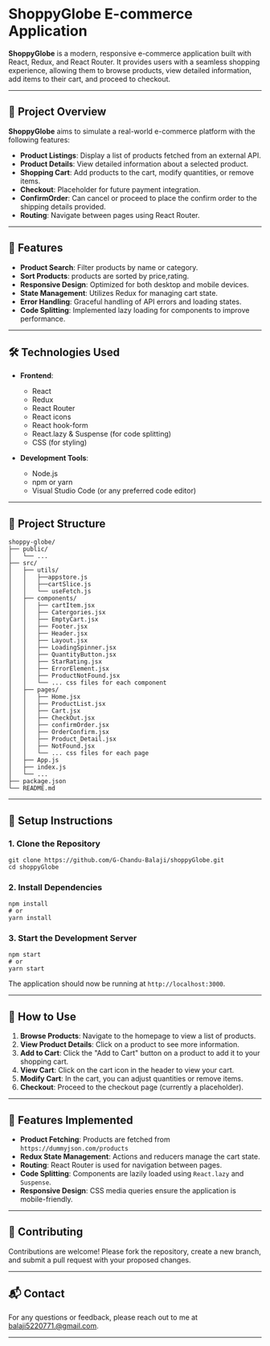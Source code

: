 # ShoppyGlobe E-commerce Application

**ShoppyGlobe** is a modern, responsive e-commerce application built with React, Redux, and React Router. It provides users with a seamless shopping experience, allowing them to browse products, view detailed information, add items to their cart, and proceed to checkout.

---

## 📌 Project Overview

**ShoppyGlobe** aims to simulate a real-world e-commerce platform with the following features:

- **Product Listings**: Display a list of products fetched from an external API.
- **Product Details**: View detailed information about a selected product.
- **Shopping Cart**: Add products to the cart, modify quantities, or remove items.
- **Checkout**: Placeholder for future payment integration.
- **ConfirmOrder**: Can cancel or proceed to place the confirm order to the shipping details provided.
- **Routing**: Navigate between pages using React Router.

---

## 🚀 Features

- **Product Search**: Filter products by name or category.
- **Sort Products**: products are sorted by price,rating.
- **Responsive Design**: Optimized for both desktop and mobile devices.
- **State Management**: Utilizes Redux for managing cart state.
- **Error Handling**: Graceful handling of API errors and loading states.
- **Code Splitting**: Implemented lazy loading for components to improve performance.

---

## 🛠️ Technologies Used

- **Frontend**:

  - React
  - Redux
  - React Router
  - React icons
  - React hook-form
  - React.lazy & Suspense (for code splitting)
  - CSS (for styling)

- **Development Tools**:

  - Node.js
  - npm or yarn
  - Visual Studio Code (or any preferred code editor)

---

## 📁 Project Structure

```
shoppy-globe/
├── public/
│   └── ...
├── src/
│   ├── utils/
│   │   ├──appstore.js
│   │   ├──cartSlice.js
│   │   └── useFetch.js
│   ├── components/
│   │   ├── cartItem.jsx
│   │   ├── Catergories.jsx
│   │   ├── EmptyCart.jsx
│   │   ├── Footer.jsx
│   │   ├── Header.jsx
│   │   ├── Layout.jsx
│   │   ├── LoadingSpinner.jsx
│   │   ├── QuantityButton.jsx
│   │   ├── StarRating.jsx
│   │   ├── ErrorElement.jsx
│   │   ├── ProductNotFound.jsx
│   │   └── ... css files for each component
│   ├── pages/
│   │   ├── Home.jsx
│   │   ├── ProductList.jsx
│   │   ├── Cart.jsx
│   │   ├── CheckOut.jsx
│   │   ├── confirmOrder.jsx
│   │   ├── OrderConfirm.jsx
│   │   ├── Product_Detail.jsx
│   │   ├── NotFound.jsx
│   │   └── ... css files for each page
│   ├── App.js
│   ├── index.js
│   └── ...
├── package.json
└── README.md
```

---

## 🧪 Setup Instructions

### 1. Clone the Repository

```
git clone https://github.com/G-Chandu-Balaji/shoppyGlobe.git
cd shoppyGlobe
```

### 2. Install Dependencies

```
npm install
# or
yarn install
```

### 3. Start the Development Server

```
npm start
# or
yarn start
```

The application should now be running at `http://localhost:3000`.

---

## 🧩 How to Use

1. **Browse Products**: Navigate to the homepage to view a list of products.
2. **View Product Details**: Click on a product to see more information.
3. **Add to Cart**: Click the "Add to Cart" button on a product to add it to your shopping cart.
4. **View Cart**: Click on the cart icon in the header to view your cart.
5. **Modify Cart**: In the cart, you can adjust quantities or remove items.
6. **Checkout**: Proceed to the checkout page (currently a placeholder).

---

## 🧩 Features Implemented

- **Product Fetching**: Products are fetched from `https://dummyjson.com/products`
- **Redux State Management**: Actions and reducers manage the cart state.
- **Routing**: React Router is used for navigation between pages.
- **Code Splitting**: Components are lazily loaded using `React.lazy` and `Suspense`.
- **Responsive Design**: CSS media queries ensure the application is mobile-friendly.

---

## 🤝 Contributing

Contributions are welcome! Please fork the repository, create a new branch, and submit a pull request with your proposed changes.

---

## 📬 Contact

For any questions or feedback, please reach out to me at [balaji5220771.@gmail.com](mailto:balaji5220771.gmail.com).

---
